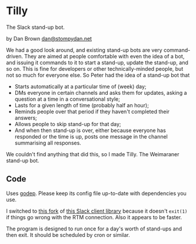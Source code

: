 # Tilly

The Slack stand-up bot.

by Dan Brown <dan@stompydan.net>

We had a good look around, and existing stand-up bots are very command-driven. They are aimed at people comfortable with even the idea of a bot, and issuing it commands to it to start a stand-up, update the stand-up, and so on. This is fine for developers or other technically-minded people, but not so much for everyone else. So Peter had the idea of a stand-up bot that

* Starts automatically at a particular time of (week) day;
* DMs everyone in certain channels and asks them for updates, asking a question at a time in a conversational style;
* Lasts for a given length of time (probably half an hour);
* Reminds people over that period if they haven't completed their answers;
* Allows people to skip stand-up for that day;
* And when then stand-up is over, either because everyone has responded or the time is up, posts one message in the channel summarising all responses.

We couldn't find anything that did this, so I made Tilly. The Weimaraner stand-up bot.

## Code

Uses [godep](https://github.com/tools/godep). Please keep its config file up-to-date with dependencies you use.

I switched to [this fork](https://github.com/abourget/slack) of [this Slack client library](https://github.com/nlopes/slack) because it doesn't `exit(1)` if things go wrong with the RTM connection. Also it appears to be faster.

The program is designed to run once for a day's worth of stand-ups and then exit. It should be scheduled by cron or similar.
